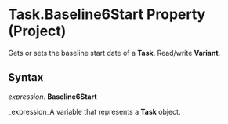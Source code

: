 
# Task.Baseline6Start Property (Project)

Gets or sets the baseline start date of a  **Task**. Read/write  **Variant**.


## Syntax

 _expression_. **Baseline6Start**

 _expression_A variable that represents a  **Task** object.

